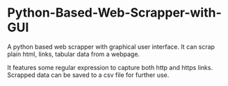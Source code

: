 # Python-Based-Web-Scrapper-with-GUI
A python based web scrapper with graphical user interface. It can scrap plain html, links, tabular data from a webpage. 

It features some regular expression to capture both http and https links. Scrapped data can be saved to a csv file for further use.
